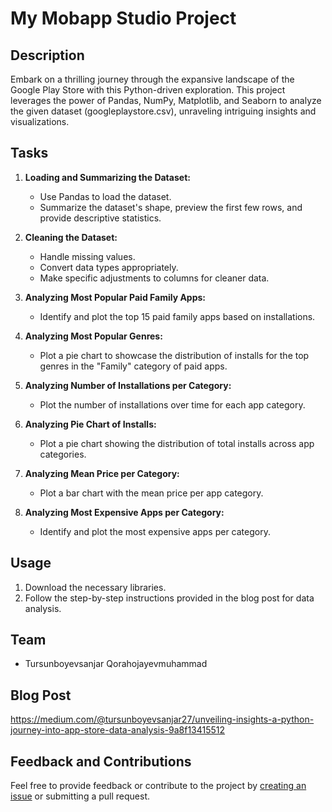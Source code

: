 # My Mobapp Studio Project

## Description

Embark on a thrilling journey through the expansive landscape of the Google Play Store with this Python-driven exploration. This project leverages the power of Pandas, NumPy, Matplotlib, and Seaborn to analyze the given dataset (googleplaystore.csv), unraveling intriguing insights and visualizations.

## Tasks

1. **Loading and Summarizing the Dataset:**
   - Use Pandas to load the dataset.
   - Summarize the dataset's shape, preview the first few rows, and provide descriptive statistics.

2. **Cleaning the Dataset:**
   - Handle missing values.
   - Convert data types appropriately.
   - Make specific adjustments to columns for cleaner data.

3. **Analyzing Most Popular Paid Family Apps:**
   - Identify and plot the top 15 paid family apps based on installations.

4. **Analyzing Most Popular Genres:**
   - Plot a pie chart to showcase the distribution of installs for the top genres in the "Family" category of paid apps.

5. **Analyzing Number of Installations per Category:**
   - Plot the number of installations over time for each app category.

6. **Analyzing Pie Chart of Installs:**
   - Plot a pie chart showing the distribution of total installs across app categories.

7. **Analyzing Mean Price per Category:**
   - Plot a bar chart with the mean price per app category.

8. **Analyzing Most Expensive Apps per Category:**
   - Identify and plot the most expensive apps per category.

## Usage

1. Download the necessary libraries.
2. Follow the step-by-step instructions provided in the blog post for data analysis.

## Team

- Tursunboyevsanjar Qorahojayevmuhammad

## Blog Post

https://medium.com/@tursunboyevsanjar27/unveiling-insights-a-python-journey-into-app-store-data-analysis-9a8f13415512

## Feedback and Contributions

Feel free to provide feedback or contribute to the project by [creating an issue](link-to-issues) or submitting a pull request.

